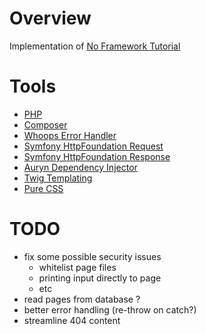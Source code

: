 # Overview 

Implementation of [No Framework Tutorial](https://github.com/PatrickLouys/no-framework-tutorial/)

# Tools
- [PHP](https://www.php.net/downloads.php)
- [Composer](https://getcomposer.org/)
- [Whoops Error Handler](https://github.com/filp/whoops)
- [Symfony HttpFoundation Request](https://symfony.com/doc/current/components/http_foundation.html#request)
- [Symfony HttpFoundation Response](https://symfony.com/doc/current/components/http_foundation.html#response)
- [Auryn Dependency Injector](https://github.com/rdlowrey/Auryn#injection-definitions)
- [Twig Templating](https://twig.symfony.com/doc/3.x/intro.html)
- [Pure CSS](https://purecss.io/start/)

# TODO
- fix some possible security issues
  - whitelist page files
  - printing input directly to page
  - etc
- read pages from database ?
- better error handling (re-throw on catch?)
- streamline 404 content
